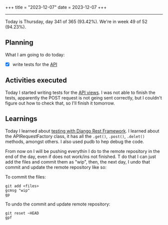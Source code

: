+++
title = "2023-12-07"
date = 2023-12-07
+++

---

Today is Thursday, day 341 of 365 (93.42%). We're in week 49 of 52 (94.23%).

## Planning

What I am going to do today:

- [x] write tests for the [API](https://github.com/OmnicodeSolutions/luisa_drf_tutorial)

## Activities executed

Today I started writing tests for the [API views](https://github.com/OmnicodeSolutions/luisa_drf_tutorial/blob/main/tutorial/snippets/views.py). I was not able to finish the tests, apparently the POST request is not geing sent correctly, but I couldn't figure out how to check that, so I'll finish it tomorrow.

## Learnings

Today I learned about [testing with Django Rest Framework](https://www.django-rest-framework.org/api-guide/testing/). I learned about the APIRequestFactory class, it has all the `.get()`, `.post()`, `.delet()` methods, amongst others. I also used pudb to hep debug the code.

From now on I will be pushing everythin I do to the remote repository in the end of the day, even if does not work/ins not finished. T do that I can just add the files and commit them as "wip", then, the next day, I undo that commit and update the remote repository like so:

To commit the files:
```shell
git add <files>
gcmsg "wip"
gp
```

To undo the commit and update remote repository:
```shell
git reset ~HEAD
gpf
```

